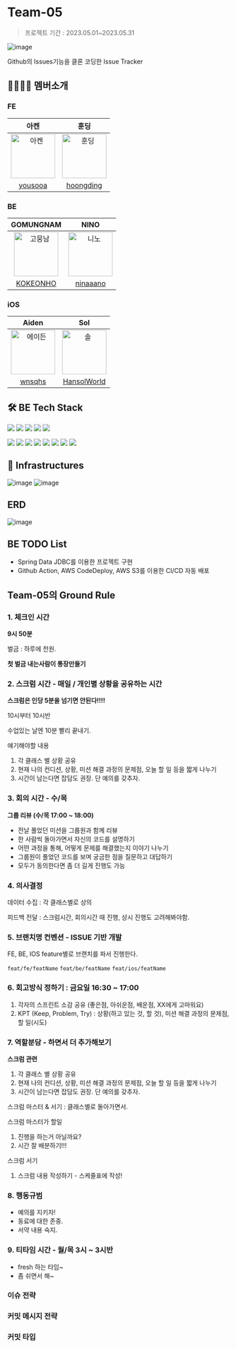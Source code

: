 # Team-05
> 프로젝트 기간 : 2023.05.01~2023.05.31

![image](https://github.com/codesquad-members-2023-group5/issue-tracker/assets/95615105/d60c572d-cd6f-455c-afd9-687c5074e361)

Github의 Issues기능을 클론 코딩한 Issue Tracker

## 👨‍👩‍👧‍👦 멤버소개

### FE

|아켄|훈딩|
|:--:|:--:|
|<img src="https://avatars.githubusercontent.com/u/96980857?v=4" alt="아켄" width="100" height="100">|<img src="https://avatars.githubusercontent.com/u/56246060?v=4" alt="훈딩" width="100" height="100">|
|[yousooa](https://github.com/yousooa)|[hoongding](https://github.com/hoongding)|

### BE

|GOMUNGNAM|NINO|
|:--:|:--:|
|<img src="https://avatars.githubusercontent.com/u/77562698?v=4" alt="고뭉남" width="100" height="100">|<img src="https://avatars.githubusercontent.com/u/95615105?v=4" alt="니노" width="100" height="100">|
|[KOKEONHO](https://github.com/KOKEONHO)|[ninaaano](https://github.com/ninaaano)|

### iOS

|Aiden|Sol|
|:--:|:--:|
|<img src="https://avatars.githubusercontent.com/u/115064144?v=4" alt="에이든" width="100" height="100">|<img src="https://avatars.githubusercontent.com/u/86761640?v=4" alt="솔" width="100" height="100">|
|[wnsqhs](https://github.com/wnsqhs)|[HansolWorld](https://github.com/HansolWorld)|

## 🛠 BE Tech Stack

<img src="https://img.shields.io/badge/java-007396?style=for-the-badge&logo=java&logoColor=white"> <img src="https://img.shields.io/badge/springboot-6DB33F?style=for-the-badge&logo=springboot&logoColor=white"> <img src="https://img.shields.io/badge/jdbc-00555?style=for-the-badge&logo=jpa&logoColor=white"> <img src="https://img.shields.io/badge/Junit5-25A162?style=for-the-badge&logo=junit5&logoColor=white"> <img src="https://img.shields.io/badge/gradle-02303A?style=for-the-badge&logo=gradle&logoColor=white">

<img src="https://img.shields.io/badge/Amazon EC2-FF9900?style=for-the-badge&logo=Amazon EC2&logoColor=white"> <img src="https://img.shields.io/badge/Amazon RDS-527FFF?style=for-the-badge&logo=Amazon RDS&logoColor=white"> <img src="https://img.shields.io/badge/Amazon S3-569A31?style=for-the-badge&logo=Amazon S3&logoColor=white"> <img src="https://img.shields.io/badge/Amazon CodeDeploy-00A98F?style=for-the-badge&logo=Amazon CodeDeploy&logoColor=white"> <img src="https://img.shields.io/badge/github-181717?style=for-the-badge&logo=github&logoColor=white"> <img src="https://img.shields.io/badge/github actions-2088FF?style=for-the-badge&logo=GitHub Actions&logoColor=white"> <img src="https://img.shields.io/badge/Nginx-009639?style=for-the-badge&logo=Nginx&logoColor=white"> <img src="https://img.shields.io/badge/mysql-4479A1?style=for-the-badge&logo=mysql&logoColor=white">

## 🔌 Infrastructures

![image](https://github.com/codesquad-members-2023-group5/issue-tracker/assets/95615105/050fe83c-c32a-42a1-9fee-bb1da40c9aa5)
![image](https://github.com/codesquad-members-2023-group5/issue-tracker/assets/95615105/1a6d737b-961f-4e01-ae2d-e19b0c008944)

## ERD
![image](https://github.com/codesquad-members-2023/issue-tracker/assets/95615105/b60a1170-1a1c-484c-8312-be618f615ac7)


## BE TODO List
- Spring Data JDBC를 이용한 프로젝트 구현
- Github Action, AWS CodeDeploy, AWS S3를 이용한 CI/CD 자동 배포

## Team-05의 Ground Rule

### 1. 체크인 시간

**9시 50분**

벌금 : 하루에 천원.

**첫 벌금 내는사람이 통장만들기**

### 2. 스크럼 시간 - 매일 / 개인별 상황을 공유하는 시간

**스크럼은 인당 5분을 넘기면 안된다!!!!**

10시부터 10시반

수업있는 날엔 10분 빨리 끝내기.

얘기해야할 내용

1. 각 클래스 별 상황 공유
2. 현재 나의 컨디션, 상황, 미션 해결 과정의 문제점, 오늘 할 일 등을 짧게 나누기
3. 시간이 남는다면 잡담도 권장. 단 예의를 갖추자.

### 3. 회의 시간 - 수/목

**그룹 리뷰 (수/목 17:00 ~ 18:00)**

- 전날 풀었던 미션을 그룹원과 함께 리뷰
- 한 사람씩 돌아가면서 자신의 코드를 설명하기
- 어떤 과정을 통해, 어떻게 문제를 해결했는지 이야기 나누기
- 그룹원이 풀었던 코드를 보며 궁금한 점을 질문하고 대답하기
- 모두가 동의한다면 좀 더 길게 진행도 가능

### 4. 의사결정

데이터 수집 : 각 클래스별로 상의

피드백 전달 : 스크럼시간, 회의시간 때 진행, 상시 진행도 고려해봐야함.

### 5. 브랜치명 컨벤션 - ISSUE 기반 개발

FE, BE, IOS feature별로 브랜치를 파서 진행한다.

`feat/fe/featName`
`feat/be/featName`
`feat/ios/featName`

### 6. 회고방식 정하기 : 금요일 16:30 ~ 17:00

1. 각자의 스프린트 소감 공유 (좋은점, 아쉬운점, 배운점, XX에게 고마워요)
2. KPT (Keep, Problem, Try) : 상황(하고 있는 것, 할 것), 미션 해결 과정의 문제점, 할 일(시도)

### 7. 역할분담 - 하면서 더 추가해보기

**스크럼 관련**

1. 각 클래스 별 상황 공유
2. 현재 나의 컨디션, 상황, 미션 해결 과정의 문제점, 오늘 할 일 등을 짧게 나누기
3. 시간이 남는다면 잡담도 권장. 단 예의를 갖추자.

스크럼 마스터 & 서기 : 클래스별로 돌아가면서.

스크럼 마스터가 할일

1. 진행을 하는거 아닐까요?
2. 시간 잘 배분하기!!!

스크럼 서기

1. 스크럼 내용 작성하기 - 스케줄표에 작성!

### 8. 행동규범

- 예의를 지키자!
- 동료에 대한 존중.
- 서약 내용 숙지.

### 9. 티타임 시간 - 월/목 3시 ~ 3시반

- fresh 하는 타임~
- 좀 쉬면서 해~

### 이슈 전략

### 커밋 메시지 전략

### 커밋 타입
